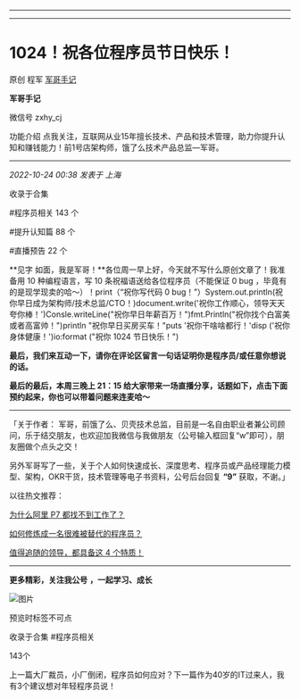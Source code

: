 ----------------------------------------
----------------------------------------
#  1024！祝各位程序员节日快乐！

原创 程军  [ 军哥手记 ](javascript:void\(0\);)

**军哥手记** ![]()

微信号 zxhy_cj

功能介绍 点我关注，互联网从业15年擅长技术、产品和技术管理，助力你提升认知和赚钱能力！前1号店架构师，饿了么技术产品总监—军哥。

____

_2022-10-24 00:38_ _发表于 上海_

收录于合集

#程序员相关 143 个

#提升认知篇 88 个

#直播预告 22 个

**见字 如面，我是军哥！**各位周一早上好，今天就不写什么原创文章了！我准备用 10 种编程语言，写 10 条祝福语送给各位程序员（不能保证 0 bug
，毕竟有的是现学现卖的哈～）！print（“祝你写代码 0
bug！”）System.out.println(祝你早日成为架构师/技术总监/CTO！)document.write('祝你工作顺心，领导天天夸你棒！')<?
echo "祝你不用加班/没有996！"
?>Consle.writeLine("祝你早日年薪百万！")fmt.Println("祝你找个白富美或者高富帅！")println
"祝你早日买房买车！"puts '祝你干啥啥都行！'disp ('祝你身体健康！')io:format ("祝你 1024 节日快乐！")

 **最后，我们来互动一下，请你在评论区留言一句话证明你是程序员/或任意你想说的话。**

  

 **最后的最后，本周三晚上 21：15 给大家带来一场直播分享，话题如下，点击下面预约起来，你也可以带着问题来连麦哈～**

 ****

「关于作者：
军哥，前饿了么、贝壳技术总监，目前是一名自由职业者兼公司顾问，乐于结交朋友，也欢迎加我微信与我做朋友（公号输入框回复“w”即可），朋友圈做个点头之交！

另外军哥写了一些，关于个人如何快速成长、深度思考、程序员或产品经理能力模型、架构，OKR干货，技术管理等电子书资料，公号后台回复 **“9”**
获取，不谢。」  

以往热文推荐：

[为什么阿里 P7
都找不到工作了？](http://mp.weixin.qq.com/s?__biz=MzA3MDU2MjM4Ng==&mid=2247496802&idx=1&sn=341cc2d8a2e72632e80f914a1817dbfe&chksm=9f38535fa84fda494ebe86a95d7de1f6a86bb43c0ba91a6451e87e7651228cba9760a7d75fdf&scene=21#wechat_redirect)

[如何修炼成一名很难被替代的程序员？](http://mp.weixin.qq.com/s?__biz=MzA3MDU2MjM4Ng==&mid=2247496780&idx=1&sn=da5a932426cf766039673bf5fb328dec&chksm=9f385371a84fda6751b9006a6c7115fda487ff39f1bcd2c0004eb3657c3de28ccfa6729188e5&scene=21#wechat_redirect)

[值得追随的领导，都具备这 4
个特质！](http://mp.weixin.qq.com/s?__biz=MzA3MDU2MjM4Ng==&mid=2247496580&idx=1&sn=8a4b9b1d6f0a345632cbb98ead9c9aa7&chksm=9f3854b9a84fddaf51b10325beae6581f454313f8493265c62e124c1f15971a7e8f399270007&scene=21#wechat_redirect)

  

* * *

  

 **更多精彩，关注我公号** **，一起学习、成长**

![图片](https://mmbiz.qpic.cn/mmbiz_png/b96CibCt70iaajvl7fD4ZCicMcjhXMp1v6UibM134tIsO1j5yqHyNhh9arj090oAL7zGhRJRq6cFqFOlDZMleLl4pw/640?wx_fmt=png)

预览时标签不可点

收录于合集 #程序员相关

143个

上一篇大厂裁员，小厂倒闭，程序员如何应对？下一篇作为40岁的IT过来人，我有3个建议想对年轻程序员说！

